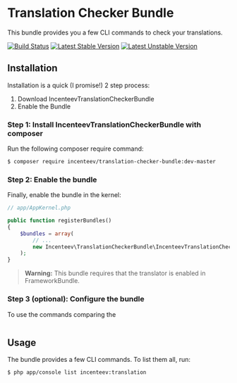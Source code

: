 # Translation Checker Bundle

This bundle provides you a few CLI commands to check your translations.

[![Build Status](https://travis-ci.org/Incenteev/IncenteevTranslationCheckerBundle.png)](https://travis-ci.org/Incenteev/IncenteevTranslationCheckerBundle)
[![Latest Stable Version](https://poser.pugx.org/incenteev/translation-checker-bundle/v/stable.png)](https://packagist.org/packages/incenteev/translation-checker-bundle)
[![Latest Unstable Version](https://poser.pugx.org/incenteev/translation-checker-bundle/v/unstable.png)](https://packagist.org/packages/incenteev/translation-checker-bundle)

## Installation

Installation is a quick (I promise!) 2 step process:

1. Download IncenteevTranslationCheckerBundle
2. Enable the Bundle

### Step 1: Install IncenteevTranslationCheckerBundle with composer

Run the following composer require command:

```bash
$ composer require incenteev/translation-checker-bundle:dev-master
```

### Step 2: Enable the bundle

Finally, enable the bundle in the kernel:

```php
// app/AppKernel.php

public function registerBundles()
{
    $bundles = array(
        // ...
        new Incenteev\TranslationCheckerBundle\IncenteevTranslationCheckerBundle(),
    );
}
```

> **Warning:** This bundle requires that the translator is enabled in FrameworkBundle.

### Step 3 (optional): Configure the bundle

To use the commands comparing the

```yaml

```

## Usage

The bundle provides a few CLI commands. To list them all, run:

```bash
$ php app/console list incenteev:translation
```
